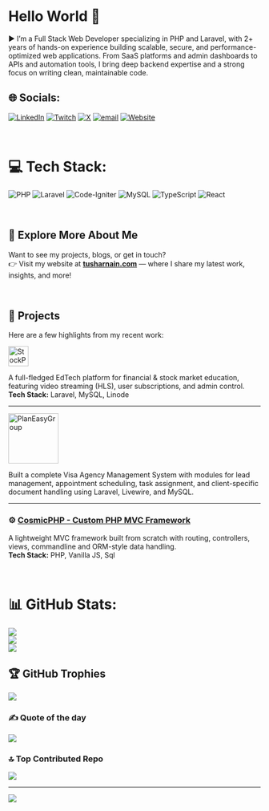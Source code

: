 # Hello World 👋
▶️ I’m a Full Stack Web Developer specializing in PHP and Laravel, with 2+ years of hands-on experience building scalable, secure, and performance-optimized web applications. From SaaS platforms and admin dashboards to APIs and automation tools, I bring deep backend expertise and a strong focus on writing clean, maintainable code.


## 🌐 Socials:
[![LinkedIn](https://img.shields.io/badge/LinkedIn-%230077B5.svg?logo=linkedin&logoColor=white)](https://linkedin.com/in/tushar-nain) 
[![Twitch](https://img.shields.io/badge/Twitch-%239146FF.svg?logo=Twitch&logoColor=white)](https://twitch.tv/cosmicnerdx) 
[![X](https://img.shields.io/badge/X-black.svg?logo=X&logoColor=white)](https://x.com/tusharnain_dev) 
[![email](https://img.shields.io/badge/Email-D14836?logo=gmail&logoColor=white)](mailto:naintushar@hotmail.com) 
[![Website](https://img.shields.io/badge/Website-Visit-blue?logo=internet-explorer&logoColor=white)](https://tusharnain.com)

<br/>

# 💻 Tech Stack:
![PHP](https://img.shields.io/badge/php-%23777BB4.svg?style=for-the-badge&logo=php&logoColor=white) ![Laravel](https://img.shields.io/badge/laravel-%23FF2D20.svg?style=for-the-badge&logo=laravel&logoColor=white) ![Code-Igniter](https://img.shields.io/badge/CodeIgniter-%23EF4223.svg?style=for-the-badge&logo=codeIgniter&logoColor=white) ![MySQL](https://img.shields.io/badge/mysql-4479A1.svg?style=for-the-badge&logo=mysql&logoColor=white) ![TypeScript](https://img.shields.io/badge/typescript-%23007ACC.svg?style=for-the-badge&logo=typescript&logoColor=white) ![React](https://img.shields.io/badge/react-%2320232a.svg?style=for-the-badge&logo=react&logoColor=%2361DAFB)

<br/>

## 🌟 Explore More About Me

Want to see my projects, blogs, or get in touch?  
👉 Visit my website at **[tusharnain.com](https://tusharnain.com)** — where I share my latest work, insights, and more!

<br/>

## 🔨 Projects

Here are a few highlights from my recent work:

<a href="https://stockpathshala.com" target="_blank">
  <img src="https://tusharnain.com/storage/main/projects/stockpathshala-hd-logo.png" alt="StockPathshala" height="40px" />
</a>
<p>
  A full-fledged EdTech platform for financial & stock market education, featuring video streaming (HLS), user subscriptions, and admin control.<br/>
  <strong>Tech Stack:</strong> Laravel, MySQL, Linode
</p>

---

<a href="[https://stockpathshala.com](https://planeasyladwa.com)" target="_blank">
  <img src="https://tusharnain.com/storage/main/projects/bsb-logo.png" alt="PlanEasyGroup" height="100px" />
</a>
<p>
  Built a complete Visa Agency Management System with modules for lead management, appointment scheduling, task assignment, and client-specific document handling using Laravel, Livewire, and MySQL.
</p>

---


### ⚙️ [CosmicPHP - Custom PHP MVC Framework](https://github.com/tushar-nain/cosmicphp)
A lightweight MVC framework built from scratch with routing, controllers, views, commandline and ORM-style data handling.  
**Tech Stack:** PHP, Vanilla JS, Sql


<br/>


# 📊 GitHub Stats:
![](https://github-readme-stats.vercel.app/api?username=tushar-nain&theme=dark&hide_border=false&include_all_commits=false&count_private=false)<br/>
![](https://nirzak-streak-stats.vercel.app/?user=tushar-nain&theme=dark&hide_border=false)<br/>
![](https://github-readme-stats.vercel.app/api/top-langs/?username=tushar-nain&theme=dark&hide_border=false&include_all_commits=false&count_private=false&layout=compact)

## 🏆 GitHub Trophies
![](https://github-profile-trophy.vercel.app/?username=tushar-nain&theme=radical&no-frame=false&no-bg=true&margin-w=4)

### ✍️ Quote of the day
![](https://quotes-github-readme.vercel.app/api?type=horizontal&theme=radical)

### 🔝 Top Contributed Repo
![](https://github-contributor-stats.vercel.app/api?username=tushar-nain&limit=5&theme=dark&combine_all_yearly_contributions=true)

---
[![](https://visitcount.itsvg.in/api?id=tushar-nain&icon=0&color=0)](https://visitcount.itsvg.in)

